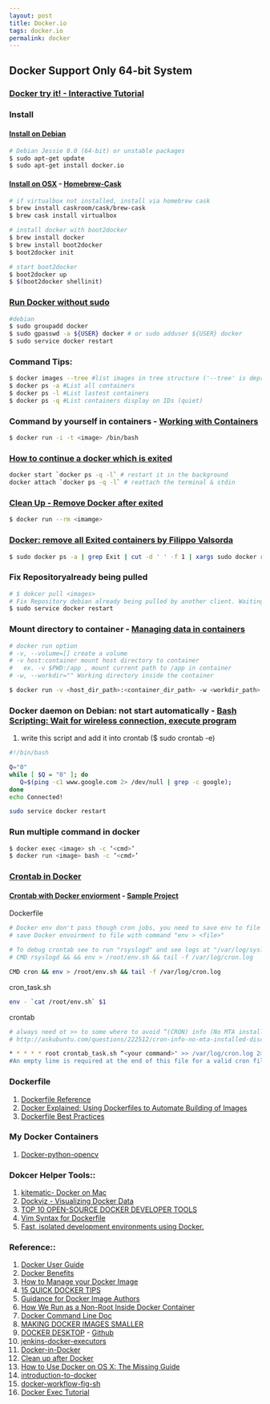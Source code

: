 ```yaml
---
layout: post
title: Docker.io
tags: docker.io
permalink: docker
---
```


## Docker Support Only 64-bit System

### [Docker try it! - Interactive Tutorial](https://www.docker.com/tryit/)

### Install

#### [Install on Debian](https://docs.docker.com/installation/debian/)

```sh
# Debian Jessie 8.0 (64-bit) or unstable packages
$ sudo apt-get update
$ sudo apt-get install docker.io
```

#### [Install on OSX](http://penandpants.com/2014/03/09/docker-via-homebrew/) - [Homebrew-Cask](http://caskroom.io)

```sh
# if virtualbox not installed, install via homebrew cask
$ brew install caskroom/cask/brew-cask
$ brew cask install virtualbox

# install docker with boot2docker
$ brew install docker
$ brew install boot2docker
$ boot2docker init

# start boot2docker
$ boot2docker up
$ $(boot2docker shellinit)
```

### [Run Docker without sudo](https://docs.docker.com/installation/debian/#giving-non-root-access)  

```sh
#debian
$ sudo groupadd docker
$ sudo gpasswd -a ${USER} docker # or sudo adduser ${USER} docker
$ sudo service docker restart
```

### Command Tips:

```sh
$ docker images --tree #list images in tree structure ('--tree' is deprecated)
$ docker ps -a #List all containers
$ docker ps -l #List lastest containers
$ docker ps -q #List containers display on IDs (quiet)
```

### Command by yourself in containers - [Working with Containers](https://docs.docker.com/userguide/usingdocker/)

```sh
$ docker run -i -t <image> /bin/bash
```

### [How to continue a docker which is exited](http://stackoverflow.com/questions/21928691/how-to-continue-a-docker-which-is-exited)

```sh
docker start `docker ps -q -l` # restart it in the background
docker attach `docker ps -q -l` # reattach the terminal & stdin
```

### [Clean Up - Remove Docker after exited](https://docs.docker.com/reference/run/#clean-up-rm)

```sh
$ docker run --rm <imamge>
```

### [Docker: remove all Exited containers by Filippo Valsorda](https://coderwall.com/p/zguz_w)

```sh
$ sudo docker ps -a | grep Exit | cut -d ' ' -f 1 | xargs sudo docker rm
```

### Fix Repositoryalready being pulled 
```sh
# $ dokcer pull <images>
# Fix Repository debian already being pulled by another client. Waiting.
$ sudo service docker restart
```

### Mount directory to container - [Managing data in containers](https://docs.docker.com/userguide/dockervolumes/) 

```sh
# docker run option
# -v, --volume=[] create a volume
# -v host:container mount host directory to container 
#   ex. -v $PWD:/app , mount current path to /app in container
# -w, --workdir="" Working directory inside the container

$ docker run -v <host_dir_path>:<container_dir_path> -w <workdir_path> <image> <cmd>
```

### Docker daemon on Debian: not start automatically - [Bash Scripting: Wait for wireless connection, execute program](https://bbs.archlinux.org/viewtopic.php?id=51939)

1. write this script and add it into crontab ($ sudo crontab -e)

```sh
#!/bin/bash

Q="0"
while [ $Q = "0" ]; do
   Q=$(ping -c1 www.google.com 2> /dev/null | grep -c google);
done
echo Connected!

sudo service docker restart
```

### Run multiple command in docker

```sh
$ docker exec <image> sh -c ‘<cmd>’
$ docker run <image> bash -c ‘<cmd>’
```

### [Crontab in Docker](http://www.ekito.fr/people/run-a-cron-job-with-docker/)

#### [Crontab with Docker enviorment](https://registry.hub.docker.com/u/draffensperger/postgres-s3-backup/dockerfile/) - [Sample Project](https://github.com/draffensperger/postgres-s3-backup)

Dockerfile

```sh
# Docker env don't pass though cron jobs, you need to save env to file and load it in cron jobs.
# save Docker envoirment to file with command "env > <file>"

# To debug crontab see to run "rsyslogd" and see logs at "/var/log/syslo"
# CMD rsyslogd && && env > /root/env.sh && tail -f /var/log/cron.log

CMD cron && env > /root/env.sh && tail -f /var/log/cron.log
```

cron_task.sh

```sh
env - `cat /root/env.sh` $1
```

crontab

```sh
# always need ot >> to some where to avoid “(CRON) info (No MTA installed, discarding output)” error in the syslog
# http://askubuntu.com/questions/222512/cron-info-no-mta-installed-discarding-output-error-in-the-syslog

* * * * * root crontab_task.sh “<your command>" >> /var/log/cron.log 2>&1
#An empty line is required at the end of this file for a valid cron file.
```


### Dockerfile
1. [Dockerfile Reference](https://docs.docker.com/reference/builder/)
2. [Docker Explained: Using Dockerfiles to Automate Building of Images](https://www.digitalocean.com/community/tutorials/docker-explained-using-dockerfiles-to-automate-building-of-images)
3. [Dockerfile Best Practices](http://crosbymichael.com/dockerfile-best-practices.html)


### My Docker Containers
1. [Docker-python-opencv](https://registry.hub.docker.com/u/ibotdotout/python-opencv/)


### Dokcer Helper Tools::
1. [kitematic- Docker on Mac](https://kitematic.com/)
2. [Dockviz - Visualizing Docker Data](https://github.com/justone/dockviz)
3. [TOP 10 OPEN-SOURCE DOCKER DEVELOPER TOOLS](http://www.centurylinklabs.com/top-10-open-source-docker-developer-tools/)
4. [Vim Syntax for  Dockerfile](https://github.com/ekalinin/Dockerfile.vim)
5. [Fast, isolated development environments using Docker.](http://www.fig.sh)


### Reference::
1. [Docker User Guide](https://docs.docker.com/userguide/)  
2. [Docker Benefits](http://knitatoms.net/2013/12/benefits-of-docker-for-application-deployment/)  
1. [How to Manage your Docker Image](https://developer.basespace.illumina.com/docs/content/documentation/native-apps/manage-docker-image)
3. [15 QUICK DOCKER TIPS](http://www.centurylinklabs.com/15-quick-docker-tips/)
4. [Guidance for Docker Image Authors](http://www.projectatomic.io/docs/docker-image-author-guidance/)
5. [How We Run as a Non-Root Inside Docker Container](http://www.yegor256.com/2014/08/29/docker-non-root.html)
6. [Docker Command Line Doc](http://docs.docker.com/reference/commandline/cli/)
7. [MAKING DOCKER IMAGES SMALLER](http://www.centurylinklabs.com/optimizing-docker-images/?hvid=2b3AmY)
8. [DOCKER DESKTOP](http://blog.docker.com/2013/07/docker-desktop-your-desktop-over-ssh-running-inside-of-a-docker-container/) - [Github](https://github.com/rogaha/docker-desktop)
9. [jenkins-docker-executors](https://registry.hub.docker.com/u/michaelneale/jenkins-docker-executors/dockerfile/)
10. [Docker-in-Docker](https://github.com/jpetazzo/dind)
11. [Clean up after Docker](http://blog.stefanxo.com/2014/02/clean-up-after-docker/)
12. [How to Use Docker on OS X: The Missing Guide](http://viget.com/extend/how-to-use-docker-on-os-x-the-missing-guide)
13. [introduction-to-docker](http://www.slideshare.net/winggundamth/introduction-to-docker-40139950)
14. [docker-workflow-fig-sh](http://www.syncano.com/docker-workflow-fig-sh/)
15. [Docker Exec Tutorial](https://www.youtube.com/watch?v=y-WH02MlIs8)
